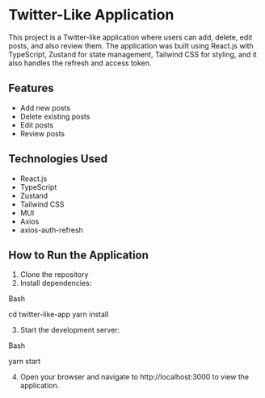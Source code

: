 # Twitter-Like Application

This project is a Twitter-like application where users can add, delete, edit posts, and also review them. The application was built using React.js with TypeScript, Zustand for state management, Tailwind CSS for styling, and it also handles the refresh and access token.

## Features

- Add new posts
- Delete existing posts
- Edit posts
- Review posts

## Technologies Used

- React.js
- TypeScript
- Zustand
- Tailwind CSS
- MUI
- Axios
- axios-auth-refresh

## How to Run the Application

1. Clone the repository
2. Install dependencies:

Bash

cd twitter-like-app
yarn install

3. Start the development server:

Bash

yarn start

4. Open your browser and navigate to http://localhost:3000 to view the application.

